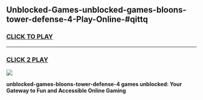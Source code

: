 
## Unblocked-Games-unblocked-games-bloons-tower-defense-4-Play-Online-#qittq
<h3>
<a href="https://premium.freeplayer.one?title=unblocked-games-bloons-tower-defense-4&ref=24F">CLICK TO PLAY</a></h3>
<hr>

<h3>
<a href="https://premium.freeplayer.one?title=unblocked-games-bloons-tower-defense-4&ref=24F">CLICK 2 PLAY</a>
  
</h3>

<a href="https://premium.freeplayer.one?title=unblocked-games-bloons-tower-defense-4&ref=24F/"><img src="https://clearcache.store/games.png"></a>


**unblocked-games-bloons-tower-defense-4 games unblocked: Your Gateway to Fun and Accessible Online Gaming**
